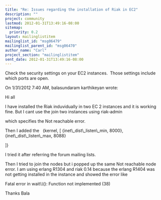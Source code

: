 ```yaml
---
title: "Re: Issues regarding the installation of Riak in EC2"
description: ""
project: community
lastmod: 2012-01-31T13:49:16-08:00
sitemap:
  priority: 0.2
layout: mailinglistitem
mailinglist_id: "msg06479"
mailinglist_parent_id: "msg06470"
author_name: "Carl"
project_section: "mailinglistitem"
sent_date: 2012-01-31T13:49:16-08:00
---
```


 
 
 Check the security settings on your EC2 instances.  Those settings
 include which ports are open.

 On 1/31/2012 7:40 AM, balasundaram karthikeyan wrote:
 

 Hi all

 I have installed the Riak induvidually in two EC 2 instances and
 it is working fine. But I cant use the join two instances using
 riak-admin

 which specifies the Not reachable error.

 Then I added the 
  
 {kernel, [
 {inet\\_dist\\_listen\\_min, 8000},
 {inet\\_dist\\_listen\\_max, 8088}
 
 ]}

I tried it after referring the forum mailing lists.

Then I tried to join the nodes but i popped up the same Not reachable node error. I am using erlang R1304 and riak 0.14 because the erlang R1404 was
not getting installed in the instance and showed the error like

Fatal error in wait\\_\\_(): Function not implemented (38)

Thanks 
Bala
